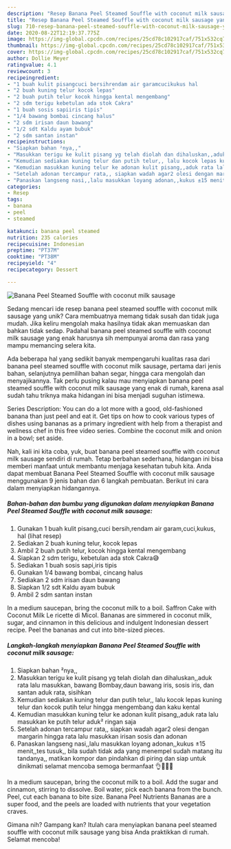 ```yaml
---
description: "Resep Banana Peel Steamed Souffle with coconut milk sausage yang Sempurna"
title: "Resep Banana Peel Steamed Souffle with coconut milk sausage yang Sempurna"
slug: 710-resep-banana-peel-steamed-souffle-with-coconut-milk-sausage-yang-sempurna
date: 2020-08-22T12:19:37.775Z
image: https://img-global.cpcdn.com/recipes/25cd78c102917caf/751x532cq70/banana-peel-steamed-souffle-with-coconut-milk-sausage-foto-resep-utama.jpg
thumbnail: https://img-global.cpcdn.com/recipes/25cd78c102917caf/751x532cq70/banana-peel-steamed-souffle-with-coconut-milk-sausage-foto-resep-utama.jpg
cover: https://img-global.cpcdn.com/recipes/25cd78c102917caf/751x532cq70/banana-peel-steamed-souffle-with-coconut-milk-sausage-foto-resep-utama.jpg
author: Dollie Meyer
ratingvalue: 4.1
reviewcount: 3
recipeingredient:
- "1 buah kulit pisangcuci bersihrendam air garamcucikukus hal           lihat resep"
- "2 buah kuning telur kocok lepas"
- "2 buah putih telur kocok hingga kental mengembang"
- "2 sdm terigu kebetulan ada stok Cakra"
- "1 buah sosis sapiiris tipis"
- "1/4 bawang bombai cincang halus"
- "2 sdm irisan daun bawang"
- "1/2 sdt Kaldu ayam bubuk"
- "2 sdm santan instan"
recipeinstructions:
- "Siapkan bahan ²nya,,"
- "Masukkan terigu ke kulit pisang yg telah diolah dan dihaluskan,,aduk rata lalu masukkan, bawang Bombay,daun bawang iris, sosis iris, dan santan aduk rata, sisihkan"
- "Kemudian sediakan kuning telur dan putih telur,, lalu kocok lepas kuning telur dan kocok putih telur hingga mengembang dan kaku kental"
- "Kemudian masukkan kuning telur ke adonan kulit pisang,,aduk rata lalu masukkan ke putih telur aduk² ringan saja"
- "Setelah adonan tercampur rata,, siapkan wadah agar2 olesi dengan margarin hingga rata lalu masukkan irisan sosis dan adonan"
- "Panaskan langseng nasi,,lalu masukkan loyang adonan,,kukus ±15 menit,,tes tusuk,, bila sudah tidak ada yang menempel sudah matang itu tandanya,, matikan kompor dan pindahkan di piring dan siap untuk dinikmati selamat mencoba semoga bermanfaat 👌🙏😊💞"
categories:
- Resep
tags:
- banana
- peel
- steamed

katakunci: banana peel steamed 
nutrition: 235 calories
recipecuisine: Indonesian
preptime: "PT37M"
cooktime: "PT38M"
recipeyield: "4"
recipecategory: Dessert

---
```



![Banana Peel Steamed Souffle with coconut milk sausage](https://img-global.cpcdn.com/recipes/25cd78c102917caf/751x532cq70/banana-peel-steamed-souffle-with-coconut-milk-sausage-foto-resep-utama.jpg)

Sedang mencari ide resep banana peel steamed souffle with coconut milk sausage yang unik? Cara membuatnya memang tidak susah dan tidak juga mudah. Jika keliru mengolah maka hasilnya tidak akan memuaskan dan bahkan tidak sedap. Padahal banana peel steamed souffle with coconut milk sausage yang enak harusnya sih mempunyai aroma dan rasa yang mampu memancing selera kita.

Ada beberapa hal yang sedikit banyak mempengaruhi kualitas rasa dari banana peel steamed souffle with coconut milk sausage, pertama dari jenis bahan, selanjutnya pemilihan bahan segar, hingga cara mengolah dan menyajikannya. Tak perlu pusing kalau mau menyiapkan banana peel steamed souffle with coconut milk sausage yang enak di rumah, karena asal sudah tahu triknya maka hidangan ini bisa menjadi suguhan istimewa.

Series Description: You can do a lot more with a good, old-fashioned banana than just peel and eat it. Get tips on how to cook various types of dishes using bananas as a primary ingredient with help from a therapist and wellness chef in this free video series. Combine the coconut milk and onion in a bowl; set aside.


Nah, kali ini kita coba, yuk, buat banana peel steamed souffle with coconut milk sausage sendiri di rumah. Tetap berbahan sederhana, hidangan ini bisa memberi manfaat untuk membantu menjaga kesehatan tubuh kita. Anda dapat membuat Banana Peel Steamed Souffle with coconut milk sausage menggunakan 9 jenis bahan dan 6 langkah pembuatan. Berikut ini cara dalam menyiapkan hidangannya.

<!--inarticleads1-->

##### Bahan-bahan dan bumbu yang digunakan dalam menyiapkan Banana Peel Steamed Souffle with coconut milk sausage:

1. Gunakan 1 buah kulit pisang,cuci bersih,rendam air garam,cuci,kukus, hal           (lihat resep)
1. Sediakan 2 buah kuning telur, kocok lepas
1. Ambil 2 buah putih telur, kocok hingga kental mengembang
1. Siapkan 2 sdm terigu, kebetulan ada stok Cakra😅
1. Sediakan 1 buah sosis sapi,iris tipis
1. Gunakan 1/4 bawang bombai, cincang halus
1. Sediakan 2 sdm irisan daun bawang
1. Siapkan 1/2 sdt Kaldu ayam bubuk
1. Ambil 2 sdm santan instan


In a medium saucepan, bring the coconut milk to a boil. Saffron Cake with Coconut Milk Le ricette di Micol. Bananas are simmered in coconut milk, sugar, and cinnamon in this delicious and indulgent Indonesian dessert recipe. Peel the bananas and cut into bite-sized pieces. 

<!--inarticleads2-->

##### Langkah-langkah menyiapkan Banana Peel Steamed Souffle with coconut milk sausage:

1. Siapkan bahan ²nya,,
1. Masukkan terigu ke kulit pisang yg telah diolah dan dihaluskan,,aduk rata lalu masukkan, bawang Bombay,daun bawang iris, sosis iris, dan santan aduk rata, sisihkan
1. Kemudian sediakan kuning telur dan putih telur,, lalu kocok lepas kuning telur dan kocok putih telur hingga mengembang dan kaku kental
1. Kemudian masukkan kuning telur ke adonan kulit pisang,,aduk rata lalu masukkan ke putih telur aduk² ringan saja
1. Setelah adonan tercampur rata,, siapkan wadah agar2 olesi dengan margarin hingga rata lalu masukkan irisan sosis dan adonan
1. Panaskan langseng nasi,,lalu masukkan loyang adonan,,kukus ±15 menit,,tes tusuk,, bila sudah tidak ada yang menempel sudah matang itu tandanya,, matikan kompor dan pindahkan di piring dan siap untuk dinikmati selamat mencoba semoga bermanfaat 👌🙏😊💞


In a medium saucepan, bring the coconut milk to a boil. Add the sugar and cinnamon, stirring to dissolve. Boil water, pick each banana from the bunch. Peel, cut each banana to bite size. Banana Peel Nutrients Bananas are a super food, and the peels are loaded with nutrients that your vegetation craves. 

Gimana nih? Gampang kan? Itulah cara menyiapkan banana peel steamed souffle with coconut milk sausage yang bisa Anda praktikkan di rumah. Selamat mencoba!
